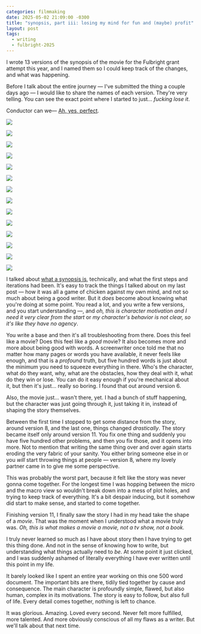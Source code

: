 ```yaml
---
categories: filmmaking
date: 2025-05-02 21:09:00 -0300
title: "synopsis, part iii: losing my mind for fun and (maybe) profit"
layout: post
tags:
  - writing
  - fulbright-2025
---
```

I wrote 13 versions of the synopsis of the movie for the Fulbright grant attempt this year, and I named them so I could keep track of the changes, and what was happening.

Before I talk about the entire journey — I've submitted the thing a couple days ago — I would like to share the names of each version. They're very telling. You can see the exact point where I started to just... _fucking lose it_.

Conductor can we— [Ah, yes, perfect](https://www.youtube.com/watch?v=OqvHWUZZdP0).

![](https://c10.patreonusercontent.com/4/patreon-media/p/post/128025946/69a993de7f094179949e2545253c803d/eyJ3Ijo4MjB9/1.png?token-hash=XauTJuO1W85C37t9PYq5GbgQeYKrXD_p3vb8qSoGyHQ%3D&token-time=1758758400)

![](https://c10.patreonusercontent.com/4/patreon-media/p/post/128025946/9c2c42b0a9874e6d80126ac001001c01/eyJ3Ijo4MjB9/1.png?token-hash=7HAoomlIXHdxjEEBKpST-_qMjyOSTWUuxHMBgp9Crgk%3D&token-time=1758758400)

![](https://c10.patreonusercontent.com/4/patreon-media/p/post/128025946/d360f1050d7f42d0b94fe798902d7eb4/eyJ3Ijo4MjB9/1.png?token-hash=tPm400Ee39LzoGrGO9GxqhDOJeK-w0Ilkw18vK0JAMk%3D&token-time=1758758400)

![](https://c10.patreonusercontent.com/4/patreon-media/p/post/128025946/8259284657c24227b73ed54979947911/eyJ3Ijo4MjB9/1.png?token-hash=16m5F_s05nF4flv3Jrh4CmZO8vclB7f677_r_7bRHdw%3D&token-time=1758758400)

![](https://c10.patreonusercontent.com/4/patreon-media/p/post/128025946/ee7c8e73c67940f4a0ce247e8e595a6c/eyJ3Ijo4MjB9/1.png?token-hash=KM8CPOk09kNbUQ-MjQPDRzQdMtQ68gMAiBaJYbjSK1s%3D&token-time=1758758400)

![](https://c10.patreonusercontent.com/4/patreon-media/p/post/128025946/d24a8c86c4f942d5ab40e68216f8b712/eyJ3Ijo4MjB9/1.png?token-hash=pMQh6LmuU7kc7qF14UO5F0qNAmAfySTR7LzrNX2DASo%3D&token-time=1758758400)

![](https://c10.patreonusercontent.com/4/patreon-media/p/post/128025946/751f2bd77ecf40b5b0d76401890b933a/eyJ3Ijo4MjB9/1.png?token-hash=ZOoCGoixWUOYYclWT9xU2BLk4xEHX4kWEw9orwyEpjc%3D&token-time=1758758400)

![](https://c10.patreonusercontent.com/4/patreon-media/p/post/128025946/2ab594cf8b884bc0ad1a4125f8d07f98/e30%3D/1.png?token-hash=Bd0qvHMpm2C4y8sfgMIPpyEre9pQl_qDPM7RO2KYsAI%3D&token-time=1758758400)

![](https://c10.patreonusercontent.com/4/patreon-media/p/post/128025946/2087ef6bc97f4f0a8edbebe8740352fb/e30%3D/1.png?token-hash=pVKAV9HVwzLYJhsFUSaD4ihG1sD6rTYvSNdwCk-ULrc%3D&token-time=1758758400)

![](https://c10.patreonusercontent.com/4/patreon-media/p/post/128025946/75ca46bd56dd4b29ad802ff4c8368a83/e30%3D/1.png?token-hash=tWd106b0WAB9jNkrN1mYlBevBWzGYu00UxCqO26rh1I%3D&token-time=1758758400)

![](https://c10.patreonusercontent.com/4/patreon-media/p/post/128025946/890cf920ef924f718afe205e452ca9f0/e30%3D/1.png?token-hash=6NkHKPHPrkkBb0WiQr3ddQT9ETuJybB391Xq_Y7QxFU%3D&token-time=1758758400)

![](https://c10.patreonusercontent.com/4/patreon-media/p/post/128025946/0973d037703a4d1f9217db55f8172f45/eyJ3Ijo4MjB9/1.png?token-hash=qDtzcYjd_90gKD5HVLLOLn26tyRKJibw25Bhae2-VcQ%3D&token-time=1758758400)

![](https://c10.patreonusercontent.com/4/patreon-media/p/post/128025946/ec69367faf784ee4bd5303ce381c2a2e/e30%3D/1.png?token-hash=18NGm72usSk6On2vOdyzQZD3xG9gpAaeE8Sb_RV9Qf8%3D&token-time=1758758400)

![](https://c10.patreonusercontent.com/4/patreon-media/p/post/128025946/c3d25d52a33b4f678c3d6b2247e2b949/e30%3D/1.png?token-hash=oOrusSsXuA_USa24ujezRYbf3b1JAQMjIXWkqD6d8r0%3D&token-time=1758758400)

I talked about [what a synopsis is](), technically, and what the first steps and iterations had been. It's easy to track the things I talked about on my last post — how it was all a game of chicken against my own mind, and not so much about being a good writer. But it _does_ become about knowing what you're doing at some point. You read a lot, and you write a few versions, and you start understanding —, and _oh, this is character motivation and I need it very clear from the start_ or _my character's behavior is not clear, so it's like they have no agency_.

You write a base and then it's all troubleshooting from there. Does this feel like a movie? Does this feel like a _good_ movie? It also becomes more and more about being good with words. A screenwriter once told me that no matter how many pages or words you have available, it never feels like enough, and that is a _profound_ truth, but five hundred words is just about the minimum you need to squeeze everything in there. Who's the character, what do they want, why, what are the obstacles, how they deal with it, what do they win or lose. You can do it easy enough if you're mechanical about it, but then it's just... really so boring. I found that out around version 6.

Also, the movie just... wasn't there, yet. I had a bunch of stuff happening, but the character was just going through it, just taking it in, instead of shaping the story themselves.

Between the first time I stopped to get some distance from the story, around version 8, and the last one, things changed _drastically_. The story became itself only around version 11. You fix one thing and suddenly you have five hundred other problems, and then you fix those, and it opens into more. Not to mention that writing the same thing over and over again starts eroding the very fabric of your sanity. You either bring someone else in or you _will_ start throwing things at people — version 8, where my lovely partner came in to give me some perspective.

This was probably the worst part, because it felt like the story was never gonna come together. For the longest time I was hopping between the micro and the macro view so wouldn't break down into a mess of plot holes, and trying to keep track of everything. It's a bit despair inducing, but it somehow did start to make sense, and started to come together.

Finishing version 11, I finally saw the story I had in my head take the shape of a _movie_. That was the moment when I understood what a movie truly was. _Oh, this is what makes a movie a movie, not a tv show, not a book._

I truly never learned so much as I have about story then I have trying to get this thing done. And not in the sense of knowing how to write, but understanding what things actually need to _be_. At some point it just clicked, and I was suddenly ashamed of literally everything I have ever written until this point in my life.

It barely looked like I spent an entire year working on this one 500 word document. The important bits are there, tidily tied together by cause and consequence. The main character is profoundly simple, flawed, but also human, complex in its motivations. The story is easy to follow, but also full of life. Every detail comes together, nothing is left to chance.

It was glorious. Amazing. Loved every second. Never felt more fulfilled, more talented. And more obviously conscious of all my flaws as a writer. But we'll talk about that next time.